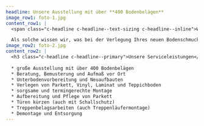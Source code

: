 ```yaml
---
headline: Unsere Ausstellung mit über **400 Bodenbelägen**
image_row1: foto-1.jpg
content_row1: |
  <span class="c-headline c-headline--text-sizing c-headline--inline">Wir sind Ihre Bodenleger aus Passion.</span> Und haben schon viele einzigartige Bodenlösungen geschaffen. Wir scheuen keine Herausforderung und betreuen kleinere Projekte ebenso gerne wie große Projekte bis 1000 m² Fläche. Wir sind eingespielt und haben alle lange Berufserfahrung als Facharbeiter.

  Als solche wissen wir, was bei der Verlegung Ihres neuen Bodenschmuckstücks zu beachten ist. Ein wertiger Boden verdient unserer Ansicht nach die Arbeit eines Fachmanns. Wir verschaffen Ihren Räumen mit fachlicher Hand und langjähriger Erfahrung die passende Bodenoptik. Denn ein schöner Bodenbelag bekommt erst Wirkung, wenn er richtig verlegt wurde.
image_row2: foto-2.jpg
content_row2: |
  <h3 class="c-headline c-headline--primary">Unsere Serviceleistungen</h3>
  
  * große Ausstellung mit über 400 Bodenbelägen
  * Beratung, Bemusterung und Aufmaß vor Ort
  * Unterbodenvorbereitung und Neuaufbauten
  * Verlegen von Parkett, Vinyl, Laminat und Teppichboden
  * sorgsame und termingerechte Montage
  * Aufbereitung und Pflege von Parkett
  * Türen kürzen (auch mit Schallschutz)
  * Treppenbelagsarbeiten (auch Treppenläufermontage)
  * Demontage und Entsorgung
---
```


